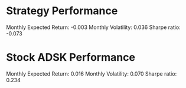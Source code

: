 # Strategy Performance
Monthly Expected Return: -0.003
Monthly Volatility: 0.036
Sharpe ratio: -0.073
# Stock ADSK Performance
Monthly Expected Return: 0.016
Monthly Volatility: 0.070
Sharpe ratio: 0.234
